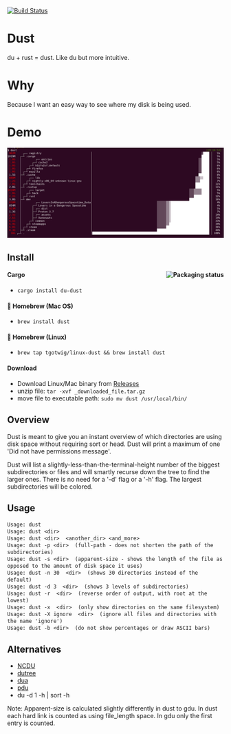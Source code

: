 
[![Build Status](https://travis-ci.org/bootandy/dust.svg?branch=master)](https://travis-ci.org/bootandy/dust)

# Dust

du + rust = dust. Like du but more intuitive.

# Why

Because I want an easy way to see where my disk is being used.

# Demo
![Example](media/snap.png)

## Install

#### Cargo <a href="https://repology.org/project/du-dust/versions"><img src="https://repology.org/badge/vertical-allrepos/du-dust.svg" alt="Packaging status" align="right"></a>

* `cargo install du-dust`

#### 🍺 Homebrew (Mac OS)

* `brew install dust`

#### 🍺 Homebrew (Linux)

* `brew tap tgotwig/linux-dust && brew install dust`

#### Download

* Download Linux/Mac binary from [Releases](https://github.com/bootandy/dust/releases)
* unzip file: `tar -xvf _downloaded_file.tar.gz`
* move file to executable path: `sudo mv dust /usr/local/bin/`

## Overview

Dust is meant to give you an instant overview of which directories are using disk space without requiring sort or head. Dust will print a maximum of one 'Did not have permissions message'.

Dust will list a slightly-less-than-the-terminal-height number of the biggest subdirectories or files and will smartly recurse down the tree to find the larger ones. There is no need for a '-d' flag or a '-h' flag. The largest subdirectories will be colored.

## Usage

```
Usage: dust
Usage: dust <dir>
Usage: dust <dir>  <another_dir> <and_more>
Usage: dust -p <dir>  (full-path - does not shorten the path of the subdirectories)
Usage: dust -s <dir>  (apparent-size - shows the length of the file as opposed to the amount of disk space it uses)
Usage: dust -n 30  <dir>  (shows 30 directories instead of the default)
Usage: dust -d 3  <dir>  (shows 3 levels of subdirectories)
Usage: dust -r  <dir>  (reverse order of output, with root at the lowest)
Usage: dust -x  <dir>  (only show directories on the same filesystem)
Usage: dust -X ignore  <dir>  (ignore all files and directories with the name 'ignore')
Usage: dust -b <dir>  (do not show percentages or draw ASCII bars)
```


## Alternatives

* [NCDU](https://dev.yorhel.nl/ncdu)
* [dutree](https://github.com/nachoparker/dutree)
* [dua](https://github.com/Byron/dua-cli/)
* [pdu](https://github.com/KSXGitHub/parallel-disk-usage)
* du -d 1 -h | sort -h

Note: Apparent-size is calculated slightly differently in dust to gdu. In dust each hard link is counted as using file_length space. In gdu only the first entry is counted.
